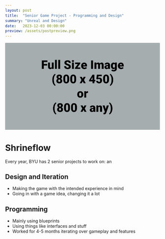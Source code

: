 ```yaml
---
layout: post
title:  "Senior Game Project - Programming and Design"
summary: "Unreal and Design"
date:   2023-12-03 00:00:00
preview: /assets/postpreview.png
---
```


![Picture 1](/assets/fullsize.png)

# Shrineflow
Every year, BYU has 2 senior projects to work on: an 

## Design and Iteration
* Making the game with the intended experience in mind
* Going in with a game idea, changing it a lot

## Programming
* Mainly using blueprints
* Using things like interfaces and stuff
* Worked for 4-5 months iterating over gameplay and features
